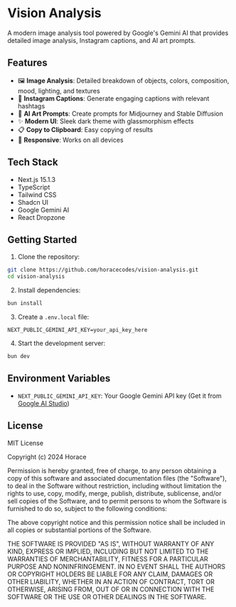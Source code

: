# Vision Analysis

A modern image analysis tool powered by Google's Gemini AI that provides detailed image analysis, Instagram captions, and AI art prompts.

## Features

- 🖼️ **Image Analysis**: Detailed breakdown of objects, colors, composition, mood, lighting, and textures
- 📱 **Instagram Captions**: Generate engaging captions with relevant hashtags
- 🎨 **AI Art Prompts**: Create prompts for Midjourney and Stable Diffusion
- ✨ **Modern UI**: Sleek dark theme with glassmorphism effects
- 📋 **Copy to Clipboard**: Easy copying of results
- 📱 **Responsive**: Works on all devices

## Tech Stack

- Next.js 15.1.3
- TypeScript
- Tailwind CSS
- Shadcn UI
- Google Gemini AI
- React Dropzone

## Getting Started

1. Clone the repository:

```bash
git clone https://github.com/horacecodes/vision-analysis.git
cd vision-analysis
```

2. Install dependencies:

```bash
bun install
```

3. Create a `.env.local` file:

```env
NEXT_PUBLIC_GEMINI_API_KEY=your_api_key_here
```

4. Start the development server:

```bash
bun dev
```

## Environment Variables

- `NEXT_PUBLIC_GEMINI_API_KEY`: Your Google Gemini API key (Get it from [Google AI Studio](https://makersuite.google.com/app/apikey))

## License

MIT License

Copyright (c) 2024 Horace

Permission is hereby granted, free of charge, to any person obtaining a copy
of this software and associated documentation files (the "Software"), to deal
in the Software without restriction, including without limitation the rights
to use, copy, modify, merge, publish, distribute, sublicense, and/or sell
copies of the Software, and to permit persons to whom the Software is
furnished to do so, subject to the following conditions:

The above copyright notice and this permission notice shall be included in all
copies or substantial portions of the Software.

THE SOFTWARE IS PROVIDED "AS IS", WITHOUT WARRANTY OF ANY KIND, EXPRESS OR
IMPLIED, INCLUDING BUT NOT LIMITED TO THE WARRANTIES OF MERCHANTABILITY,
FITNESS FOR A PARTICULAR PURPOSE AND NONINFRINGEMENT. IN NO EVENT SHALL THE
AUTHORS OR COPYRIGHT HOLDERS BE LIABLE FOR ANY CLAIM, DAMAGES OR OTHER
LIABILITY, WHETHER IN AN ACTION OF CONTRACT, TORT OR OTHERWISE, ARISING FROM,
OUT OF OR IN CONNECTION WITH THE SOFTWARE OR THE USE OR OTHER DEALINGS IN THE
SOFTWARE.

